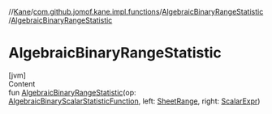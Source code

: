 //[Kane](../../index.md)/[com.github.jomof.kane.impl.functions](../index.md)/[AlgebraicBinaryRangeStatistic](index.md)/[AlgebraicBinaryRangeStatistic](-algebraic-binary-range-statistic.md)



# AlgebraicBinaryRangeStatistic  
[jvm]  
Content  
fun [AlgebraicBinaryRangeStatistic](-algebraic-binary-range-statistic.md)(op: [AlgebraicBinaryScalarStatisticFunction](../-algebraic-binary-scalar-statistic-function/index.md), left: [SheetRange](../../com.github.jomof.kane.impl.sheet/-sheet-range/index.md), right: [ScalarExpr](../../com.github.jomof.kane/-scalar-expr/index.md))  



